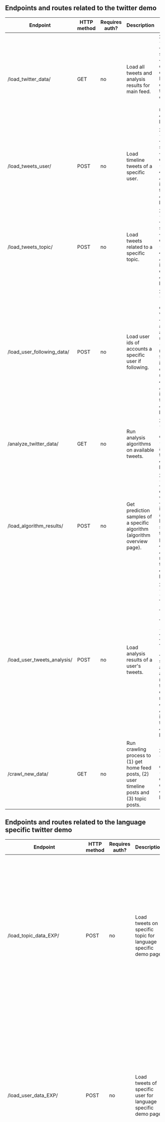 ## Endpoints and routes related to the twitter demo

| Endpoint                    | HTTP method | Requires auth? | Description                                                                                   | Returned data                                                                                                                                                                                                                                                                                                                                                                 | Requested data format                                          | 
|-----------------------------|-------------|----------------|-----------------------------------------------------------------------------------------------|-------------------------------------------------------------------------------------------------------------------------------------------------------------------------------------------------------------------------------------------------------------------------------------------------------------------------------------------------------------------------------|----------------------------------------------------------------|
| /load_twitter_data/         | GET         | no             | Load all tweets and analysis results for main feed.                                           | **200 OK** `{'tweets': <tweets>}` on success, where `<tweets>` is a list of lists and each inner list has exactly two elements: [0] tweet object (as crawled) and [1] analysis results <br /> **444 Bad Request** else                                                                                                                                                        | none                                                           |
| /load_tweets_user/          | POST        | no             | Load timeline tweets of a specific user.                                                      | **200 OK** `{'tweets': <tweets>}` on success, where `<tweets>` is a list of tweet object (as crawled) <br /> **400 Missing Arg** if no user-id is passed to the endpoint. <br /> **444 Bad Request** else                                                                                                                                                                     | `{'user_id': <user_id>}` as string                             |
| /load_tweets_topic/         | POST        | no             | Load tweets related to a specific topic.                                                      | **200 OK** `{'tweets': <tweets>}` on success, where `<tweets>` is a list of tweet object (as crawled) <br /> **400 Missing Arg** if no topic is passed to the endpoint. <br /> **444 Bad Request** else                                                                                                                                                                       | `{'topic': <topic>}` as string (optional: `'n': <num_tweets>`) |
| /load_user_following_data/  | POST        | no             | Load user ids of accounts a specific user if following.                                       | **200 OK** `{'following': [<user_ids>]}` on success where `<user_ids>` are all user ids of accounts this user is following (related to number of following information crawled for this user) <br /> **400 Missing Arg** if no user-id is passed to the endpoint. <br /> **444 Bad Request** else                                                                             | `{'user_id': <user_id>}` as string`)                           |
| /analyze_twitter_data/      | GET         | no             | Run analysis algorithms on available tweets.                                                  | **200 OK** `{'status': 'SUCCESSFUL'}` on success (analysis results are saved on the server) <br /> **444 Bad Request** else                                                                                                                                                                                                                                                   | none                                                           |
| /load_algorithm_results/    | POST        | no             | Get prediction samples of a specific algorithm (algorithm overview page).                     | **200 OK** `{'predictions': <file_content>}` on success, where `<file_content>` is a list of list and each inner list contains one sample (text, true label, predicted label) <br /> **400 Missing Arg** if no file name is passed to the endpoint. <br /> **444 Bad Request** else                                                                                           | `{'file_name': <file_name>}` as string                         |
| /load_user_tweets_analysis/ | POST        | no             | Load analysis results of a user's tweets.                                                     | **200 OK** `{'sentiment': {'negative': <neg>, 'neutral': <neu>, 'positive': <pos>}, 'emotion': {'sadness': <sad>, 'anger': <ang>, 'joy': <joy>, 'optimism': <opt>}}` on success, where all values in `<>` are floats representing the probability of the respective label <br /> **400 Missing Arg** if no user-id is passed to the endpoint. <br /> **444 Bad Request** else | `{'user_id': <user_id>}` as string                             |
| /crawl_new_data/            | GET         | no             | Run crawling process to (1) get home feed posts, (2) user timeline posts and (3) topic posts. | **200 OK** `{'status': 'SUCCESSFUL'}` on success (crawled twitter data are saved on the server) <br /> **444 Bad Request** else                                                                                                                                                                                                                                               | none                                                           |


## Endpoints and routes related to the language specific twitter demo

| Endpoint                       | HTTP method | Requires auth? | Description                                                                                                | Returned data                                                                                                                                                                                                                                                                                                                | Requested data format                                                                                                                     | 
|--------------------------------|-------------|----------------|------------------------------------------------------------------------------------------------------------|------------------------------------------------------------------------------------------------------------------------------------------------------------------------------------------------------------------------------------------------------------------------------------------------------------------------------|-------------------------------------------------------------------------------------------------------------------------------------------|
| /load_topic_data_EXP/          | POST        | no             | Load tweets on specific topic for language specific demo page.                                             | **200 OK** `{'tweets': [<tweets>], 'analysis': [<analysis>]}` on success where `<tweets>` are all tweet objects realted to this topic and `<analysis>` are all analysis objects generated for the respective tweets <br /> **400 Missing Arg** if no topic name is passed to the endpoint. <br /> **444 Bad Request** else   | `{'topic': <topic>}` as string (optional: `'n': <num_tweets>`; `'lang': <lang>` one out of [`'it', 'en`], default is `'it'`)              |
| /load_user_data_EXP/           | POST        | no             | Load tweets of specific user for language specific demo page.                                              | **200 OK** `{'tweets': [<tweets>], 'analysis': [<analysis>]}` on success where `<tweets>` are all tweet objects realted to this user and `<analysis>` is exactly one analysis object generated for all respective tweets <br /> **400 Missing Arg** if no user-id is passed to the endpoint. <br /> **444 Bad Request** else | `{'user_id': <user_id>}` as string (optional: `'lang': <lang>` one out of [`'it', 'en`], default is `'it'`)                               |
| /load_user_following_data_EXP/ | POST        | no             | Load user ids of accounts a specific user if following (language specific demo page).                      | **200 OK** `{'following': [<user_ids>]}` on success where `<user_ids>` are all user ids of accounts this user is following (related to number of following information crawled for this user) <br /> **400 Missing Arg** if no user-id is passed to the endpoint. <br /> **444 Bad Request** else                            | `{'user_id': <user_id>}` as string (optional: `'lang': <lang>` one out of [`'it', 'en`], default is `'it'`)                               |
| /crawl_new_data_IT/            | POST        | no             | Crawl new data for Italian Twitter demo to (1) get tweets on specific topics and (2) user timeline tweets. | **200 OK** `{'status': 'SUCCESSFUL'}` on success (crawled twitter data are saved on the server) <br /> **444 Bad Request** `{'status': 'ERROR'}` else                                                                                                                                                                        | `{}` as string (optional: `'topics': [<topics>]` as a list of topic names; `'clear': <clear>` boolean if existing data should be deleted) |
| /analyze_twitter_data_IT/      | GET         | no             | Run analysis algorithms on available Italian demo tweets.                                                  | **200 OK** `{'status': 'SUCCESSFUL'}` on success (analysis results are saved on the server) <br /> **444 Bad Request** `{'status': 'ERROR'}` else                                                                                                                                                                            | none                                                                                                                                      |
